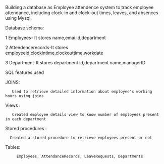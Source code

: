 Building a database as Employee attendence system to track employee attendance,
including clock-in and clock-out times, leaves, and absences using Mysql. 



Database schema:

1 Employees- It stores name,emai.id,department

2 Attendencerecords-It stores employeeid,clockintime,clockouttime,workdate

3 Department-It stores department id,department name,managerID



SQL features used

JOINS:
       
       Used to retrieve detailed information about employee's working hours using joins

Views :

       Created employee details view to know number of employees present in each department

Stored procedures :

      Created a stored procedure to retrieve employees present or not


Tables: 

         Employees, AttendanceRecords, LeaveRequests, Departments
